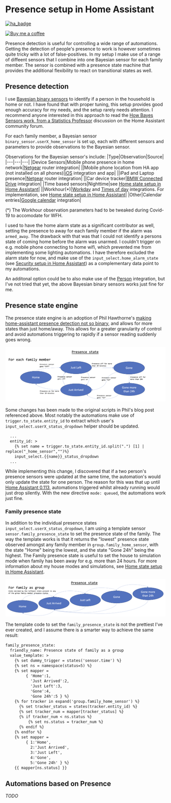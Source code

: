 # Presence setup in Home Assistant

[![ha_badge](https://img.shields.io/badge/HA_version-0.118.5-green.svg)](https://home-assistant.io)

[![Buy me a coffee][buymeacoffee-shield]][buymeacoffee]

[buymeacoffee]: https://www.buymeacoffee.com/klec00
[buymeacoffee-shield]: https://www.buymeacoffee.com/assets/img/custom_images/orange_img.png

Presence detection is useful for controlling a wide range of automations. Getting the detection of people's presence  to work is however sometimes quite tricky with a lot of false-positives. In my setup I make use of a range of diffeent sensors that I combine into one Bayesian sensor for each family member. The sensor is combined with a presence state machine that provides the additional flexibility to react on transitional states as well.

## Presence detection
I use [Bayesian binary sensors](https://www.home-assistant.io/integrations/bayesian/) to identify if a person in the household is home or not. I have found that with proper tuning, this setup provides good enough accuracy for my needs, and the setup rarely needs attention. I recommend anyone interested in this approach to read the [How Bayes Sensors work, from a Statistics Professor](https://community.home-assistant.io/t/how-bayes-sensors-work-from-a-statistics-professor-with-working-google-sheets/143177) discussion on the Home Assistant community forum.

For each family member, a Bayesian sensor `binary_sensor.userX_home_sensor` is set up, each with different sensors and parameters to provide observations to the Bayesian sensor. 

Observations for the Bayesian sensor's include:
|Type|Observation|Source|
|---|---|---|
|Device Sensors|Mobile phone presence in home network|[Netgear](https://www.home-assistant.io/integrations/netgear/) router integration|
||Mobile phone location from HA app (not installed on all phones)|[iOS](https://www.home-assistant.io/integrations/ios/) integration and app|
||iPad and Laptop presence|[Netgear](https://www.home-assistant.io/integrations/netgear/) router integration|
||Car device tracker|[BMW Connected Drive](https://www.home-assistant.io/integrations/bmw_connected_drive/) integration|
|Time based sensors|Nighttime|see [Home state setup in Home Assistant](https://github.com/klec00/ha-home-state)|
||Workhour(*)|[Workday](https://www.home-assistant.io/integrations/workday/) and [Times of day](https://www.home-assistant.io/integrations/tod/) integrations. For implementation, see [Home state setup in Home Assistant](https://github.com/klec00/ha-home-state)|
|Other|Calendar entries|[Google calendar](https://www.home-assistant.io/integrations/calendar.google/) integration|

(*) The Workhour observation parameters had to be tweaked during Covid-19 to accomodate for WFH.

I used to have the home alarm state as a significant contributor as well, setting the presence to away for each family member if the alarm was `armed_away`. The drawback with that was that I could not identify a persons state of coming home before the alarm was unarmed. I couldn't trigger on e.g. mobile phone connecting to home wifi, which prevented me from implementing some lighting automations. I have therefore excluded the alarm state for now, and make use of the `input_select.home_alarm_state` (see [Security setup in Home Assistant](https://github.com/klec00/ha-security-state)) as a complementary data point to my automations.

An additonal option could be to also make use of the [Person](https://www.home-assistant.io/integrations/person/) integration, but I've not tried that yet, the above Bayesian binary sensors works just fine for me. 

## Presence state engine
The presence state engine is an adoption of Phil Hawthorne's [making home-assistant presence detection not so binary](https://philhawthorne.com/making-home-assistants-presence-detection-not-so-binary/), and allows for more states than just home/away. This allows for a greater granularity of control and avoid automations triggering to rapidly if a sensor reading suddenly goes wrong.

<img src="./image/PresencePerson.png" width="600"/>

Some changes has been made to the original scripts in Phil's blog post referenced above. Most notably the automations make use of `trigger.to_state.entity_id` to extract which user's `input_select.userX_status_dropdown` helper should be updated. 
````
  ...
  entity_id: >
    {% set name = trigger.to_state.entity_id.split(".") [1] | replace("_home_sensor","")%}
    input_select.{{name}}_status_dropdown
  ...
````

While implementing this change, I discovered that if a two person's presence sensors were updated at the same time, the automation's would only update the state for one person. The reason for this was that up until [Home Assistant 0.113](https://community.home-assistant.io/t/0-113-automations-scripts-and-even-more-performance/213387), automations triggered whilst already running would just drop silently. With the new directive `mode: queued`, the automations work just fine.

### Family presence state
In addition to the individual presence states `input_select.userX_status_dropdown`, I am using a template sensor `sensor.family_presence_state` to set the presence state of the family. The way the template works is that it returns the "lowest" presence state observed amongst any family member in `group.family_home_sensor`, with the state "Home" being the lowest, and the state "Gone 24h" being the highest. The Family presence state is useful to set the house to simulation mode when family has been away for e.g. more than 24 hours. For more information about my house modes and simulations, see [Home state setup in Home Assistant](https://github.com/klec00/ha-home-state).

<img src="./image/PresenceFamily.png" width="600"/>

The template code to set the `family_presence_state` is not the prettiest I've ever created, and I assume there is a smarter way to achieve the same result:

````
family_presence_state:
  friendly_name: Presence state of family as a group
  value_template: >
    {% set dummy_trigger = states('sensor.time') %}
    {% set ns = namespace(status=5) %}
    {% set mapper =
         { 'Home':1,
           'Just Arrived':2,
           'Just Left':3,
           'Gone':4,
           'Gone 24h':5 } %}
    {% for tracker in expand('group.family_home_sensor') %}
      {% set tracker_status = states(tracker.entity_id) %}
      {% set tracker_num = mapper[tracker_status] %}
      {% if tracker_num < ns.status %}
          {% set ns.status = tracker_num %}
      {% endif %}
    {% endfor %}
    {% set mapper =
         { 1:'Home',
           2:'Just Arrived',
           3:'Just Left',
           4:'Gone',
           5:'Gone 24h' } %}
    {{ mapper[ns.status] }}
````

## Automations based on Presence 
_TODO_




